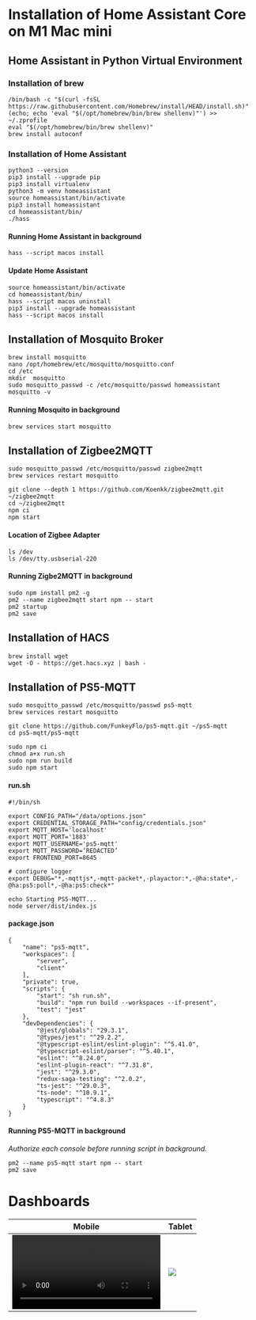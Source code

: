 # Installation of Home Assistant Core on M1 Mac mini

## Home Assistant in Python Virtual Environment

### Installation of brew

```
/bin/bash -c "$(curl -fsSL https://raw.githubusercontent.com/Homebrew/install/HEAD/install.sh)"
(echo; echo 'eval "$(/opt/homebrew/bin/brew shellenv)"') >> ~/.zprofile
eval "$(/opt/homebrew/bin/brew shellenv)"
brew install autoconf
```

### Installation of Home Assistant
```
python3 --version
pip3 install --upgrade pip
pip3 install virtualenv
python3 -m venv homeassistant
source homeassistant/bin/activate
pip3 install homeassistant
cd homeassistant/bin/
./hass
```

#### Running Home Assistant in background
```
hass --script macos install
```

#### Update Home Assistant
```
source homeassistant/bin/activate
cd homeassistant/bin/
hass --script macos uninstall
pip3 install --upgrade homeassistant
hass --script macos install
```

## Installation of Mosquito Broker
```
brew install mosquitto
nano /opt/homebrew/etc/mosquitto/mosquitto.conf
cd /etc
mkdir  mosquitto
sudo mosquitto_passwd -c /etc/mosquitto/passwd homeassistant
mosquitto -v
```

#### Running Mosquito in background
```
brew services start mosquitto
```

## Installation of Zigbee2MQTT
```
sudo mosquitto_passwd /etc/mosquitto/passwd zigbee2mqtt
brew services restart mosquitto

git clone --depth 1 https://github.com/Koenkk/zigbee2mqtt.git ~/zigbee2mqtt
cd ~/zigbee2mqtt
npm ci
npm start
```

#### Location of Zigbee Adapter
```
ls /dev
ls /dev/tty.usbserial-220
```

#### Running Zigbe2MQTT in background
```
sudo npm install pm2 -g
pm2 --name zigbee2mqtt start npm -- start
pm2 startup
pm2 save
````

## Installation of HACS
```
brew install wget
wget -O - https://get.hacs.xyz | bash -
```

## Installation of PS5-MQTT

```
sudo mosquitto_passwd /etc/mosquitto/passwd ps5-mqtt
brew services restart mosquitto

git clone https://github.com/FunkeyFlo/ps5-mqtt.git ~/ps5-mqtt
cd ps5-mqtt/ps5-mqtt

sudo npm ci
chmod a+x run.sh
sudo npm run build
sudo npm start
```

#### run.sh
```
#!/bin/sh

export CONFIG_PATH="/data/options.json"
export CREDENTIAL_STORAGE_PATH="config/credentials.json"
export MQTT_HOST='localhost'
export MQTT_PORT='1883'
export MQTT_USERNAME='ps5-mqtt'
export MQTT_PASSWORD=‘REDACTED’
export FRONTEND_PORT=8645

# configure logger
export DEBUG="*,-mqttjs*,-mqtt-packet*,-playactor:*,-@ha:state*,-@ha:ps5:poll*,-@ha:ps5:check*"

echo Starting PS5-MQTT...
node server/dist/index.js
```

#### package.json
```
{
    "name": "ps5-mqtt",
    "workspaces": [
        "server",
        "client"
    ],
    "private": true,
    "scripts": {
        "start": "sh run.sh",
        "build": "npm run build --workspaces --if-present",
        "test": "jest"
    },
    "devDependencies": {
        "@jest/globals": "29.3.1",
        "@types/jest": "^29.2.2",
        "@typescript-eslint/eslint-plugin": "^5.41.0",
        "@typescript-eslint/parser": "^5.40.1",
        "eslint": "^8.24.0",
        "eslint-plugin-react": "^7.31.8",
        "jest": "^29.3.0",
        "redux-saga-testing": "^2.0.2",
        "ts-jest": "^29.0.3",
        "ts-node": "^10.9.1",
        "typescript": "^4.8.3"
    }
}
```

#### Running PS5-MQTT in background
_Authorize each console before running script in background._
```
pm2 --name ps5-mqtt start npm -- start
pm2 save
```

# Dashboards
|Mobile|Tablet|
|---|---|
|![](https://user-images.githubusercontent.com/9057322/232841689-82f75744-165b-4e1f-8d83-de346ec01126.mov)|![](https://user-images.githubusercontent.com/9057322/232843773-9b5d5a87-424a-4e83-be59-5b67638338f9.jpeg)|




